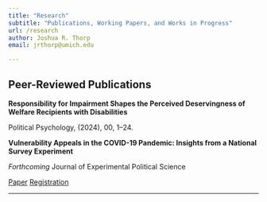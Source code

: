 ```yaml
---
title: "Research"
subtitle: "Publications, Working Papers, and Works in Progress"
url: /research
author: Joshua R. Thorp
email: jrthorp@umich.edu 

--- 
```


## Peer-Reviewed Publications

**Responsibility for Impairment Shapes the Perceived Deservingness of Welfare Recipients with Disabilities**

Political Psychology, (2024), 00, 1–24.


**Vulnerability Appeals in the COVID-19 Pandemic: Insights from a National Survey Experiment** 

*Forthcoming* Journal of Experimental Political Science

[Paper](ACCEPTED_JLJT2024_JEPS_COVID19.pdf) [Registration](JLJT_GroupVulnerabilityCOVID19_Preregistration.pdf)


----


